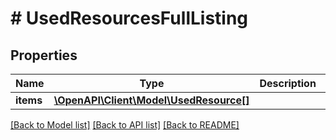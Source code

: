 # # UsedResourcesFullListing

## Properties

Name | Type | Description | Notes
------------ | ------------- | ------------- | -------------
**items** | [**\OpenAPI\Client\Model\UsedResource[]**](UsedResource.md) |  |

[[Back to Model list]](../../README.md#models) [[Back to API list]](../../README.md#endpoints) [[Back to README]](../../README.md)
